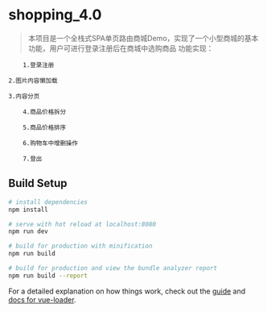 # shopping_4.0

> 	本项目是一个全栈式SPA单页路由商城Demo，实现了一个小型商城的基本功能，用户可进行登录注册后在商城中选购商品
	功能实现：
  
		1.登录注册
    
    2.图片内容懒加载
    
    3.内容分页
    
		4.商品价格拆分
    
		5.商品价格排序
    
		6.购物车中增删操作
    
		7.登出


## Build Setup

``` bash
# install dependencies
npm install

# serve with hot reload at localhost:8080
npm run dev

# build for production with minification
npm run build

# build for production and view the bundle analyzer report
npm run build --report
```

For a detailed explanation on how things work, check out the [guide](http://vuejs-templates.github.io/webpack/) and [docs for vue-loader](http://vuejs.github.io/vue-loader).
